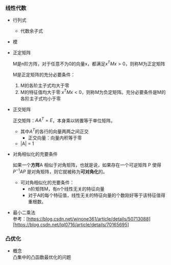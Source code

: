 
### 线性代数   
- 行列式  
  - 代数余子式 
- 模

- 正定矩阵    
  
  M是n阶方阵，对于任意不为0的向量x，都满足$x^TMx>0$，则称M为正定矩阵   
  
  M是正定矩阵的充分必要条件：  
  1. M的各阶主子式均大于零    
  2. M的特征值均大于零
  $x^TMx<0$，则称M为负定矩阵。充分必要条件是M的各阶主子式均小于零 
- 正交矩阵     

  正交矩阵：$AA^T=E$，本身乘以转置等于单位矩阵。     
  
  - 其中$A^T$的各行的向量两两之间正交   
    - 正交向量：向量内积等于零
  - |A| = 1
- 对角相似化的充要条件     

   如果一个**方阵**A 相似于对角矩阵，也就是说，如果存在一个可逆矩阵 P 使得 $P^{−1}AP$ 是对角矩阵，则它就被称为**可对角化**的。   
   
   - 可对角相似化的充要条件：   
      - n阶矩阵M，有n个线性无关的特征向量    
      - 对于A的每个特征值，线性无关的特征向量的个数刚好等于该特征值得重根数。
- 最小二乘法  
  参考：[https://blog.csdn.net/winone361/article/details/50713088]   
  [https://blog.csdn.net/lql0716/article/details/70165695]


### 凸优化  
- 概念    
  凸集中的凸函数最优化的问题
<!--stackedit_data:
eyJoaXN0b3J5IjpbLTIyOTA0NzQ0MywtMjk0MDg5MzcwXX0=
-->